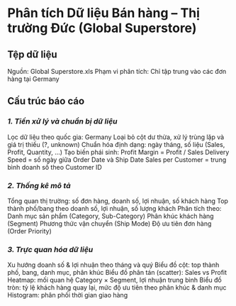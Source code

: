 # Phân tích Dữ liệu Bán hàng – Thị trường Đức (Global Superstore)
## Tệp dữ liệu
Nguồn: Global Superstore.xls
Phạm vi phân tích: Chỉ tập trung vào các đơn hàng tại Germany

## Cấu trúc báo cáo
### *1. Tiền xử lý và chuẩn bị dữ liệu*
Lọc dữ liệu theo quốc gia: Germany
Loại bỏ cột dư thừa, xử lý trùng lặp và giá trị thiếu (?, unknown)
Chuẩn hóa định dạng: ngày tháng, số liệu (Sales, Profit, Quantity, ...)
Tạo biến phái sinh:
Profit Margin = Profit / Sales
Delivery Speed = số ngày giữa Order Date và Ship Date
Sales per Customer = trung bình doanh số theo Customer ID

### *2. Thống kê mô tả*
Tổng quan thị trường: số đơn hàng, doanh số, lợi nhuận, số khách hàng
Top thành phố/bang theo doanh số, lợi nhuận, số lượng khách
Phân tích theo:
Danh mục sản phẩm (Category, Sub-Category)
Phân khúc khách hàng (Segment)
Phương thức vận chuyển (Ship Mode)
Độ ưu tiên đơn hàng (Order Priority)

### *3. Trực quan hóa dữ liệu*
Xu hướng doanh số & lợi nhuận theo tháng và quý
Biểu đồ cột: top thành phố, bang, danh mục, phân khúc
Biểu đồ phân tán (scatter): Sales vs Profit
Heatmap: mối quan hệ Category × Segment, lợi nhuận trung bình
Biểu đồ tròn: tỷ lệ khách hàng quay lại, mức độ ưu tiên theo phân khúc & danh mục
Histogram: phân phối thời gian giao hàng
